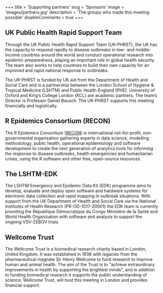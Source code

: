 +++
title = 'Supporting partners'
slug = 'Sponsors'
image = 'images/partners.jpg'
description = 'The groups who made this meeting possible'
disableComments = true
+++




## UK Public Health Rapid Support Team

Through the UK Public Health Rapid Support Team (UK-PHRST), the UK has the capacity to respond rapidly to disease outbreaks in low- and middle-income countries around the world and conduct operational research into epidemic preparedness, playing an important role in global health security. The team also works to help countries to build their own capacity for an improved and rapid national response to outbreaks.

The UK-PHRST is funded by UK aid from the Department of Health and Social Care and is a partnership between the London School of Hygiene & Tropical Medicine (LSHTM) and Public Health England (PHE). University of Oxford and King’s College London (KCL) are academic partners. The team’s Director is Professor Daniel Bausch. The UK-PHRST supports this meeting financially and logistically. 


## R Epidemics Consortium (RECON)

The R Epidemics Consortium ([RECON](https://www.repidemicsconsortium.org/xs)) is
international not-for-profit, non-governmental organisation gathering experts in
data science, modelling methodology, public health, operational epidemiology and software development to create the next generation of analytics tools for informing the response to
disease outbreaks, health emergencies and humanitarian crises, using the R
software and other free, open-source resources.

## The LSHTM-EDK 

The LSHTM Emergency and Epidemic Data Kit (EDK) programme aims to develop, evaluate and deploy open software and hardware systems for electronic data collection and rapid mapping in outbreak situations. With support from the UK Department of Health and Social Care via the National Institutes of Health Research (PR-OD-1017-20001) the EDK team is currently providing the République Démocratique du Congo Ministère de la Santé and World Health Organization with software and analysis to support the ongoing VSV-ZEBOV trials. 

## Wellcome Trust

The Wellcome Trust is a biomedical research charity based in London, United Kingdom. It was established in 1936 with legacies from the pharmaceutical magnate Sir Henry Wellcome to fund research to improve human and animal health. The aim of the Trust is to "achieve extraordinary improvements in health by supporting the brightest minds", and in addition to funding biomedical research it supports the public understanding of science. Wellcome Trust, will host this meeting in London and provides financial support.



